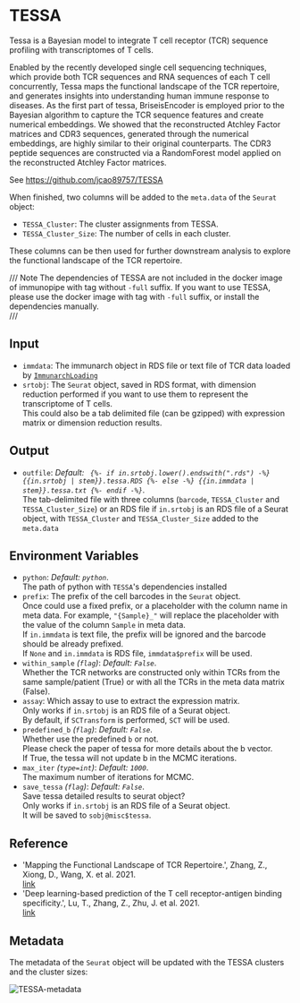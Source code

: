 # TESSA

Tessa is a Bayesian model to integrate T cell receptor (TCR) sequence profiling with transcriptomes of T cells.

Enabled by the recently developed single cell sequencing techniques, which provide
both TCR sequences and RNA sequences of each T cell concurrently, Tessa maps the
functional landscape of the TCR repertoire, and generates insights into
understanding human immune response to diseases. As the first part of tessa,
BriseisEncoder is employed prior to the Bayesian algorithm to capture the TCR
sequence features and create numerical embeddings. We showed that the reconstructed
Atchley Factor matrices and CDR3 sequences, generated through the numerical
embeddings, are highly similar to their original counterparts. The CDR3 peptide
sequences are constructed via a RandomForest model applied on the reconstructed
Atchley Factor matrices.<br />

See <https://github.com/jcao89757/TESSA>

When finished, two columns will be added to the `meta.data` of the `Seurat` object:<br />

- `TESSA_Cluster`: The cluster assignments from TESSA.<br />
- `TESSA_Cluster_Size`: The number of cells in each cluster.<br />

These columns can be then used for further downstream analysis to explore the
functional landscape of the TCR repertoire.<br />

/// Note
The dependencies of TESSA are not included in the docker image of immunopipe
with tag without `-full` suffix. If you want to use TESSA, please use the
docker image with tag with `-full` suffix, or install the dependencies manually.<br />
///

## Input

- `immdata`:
    The immunarch object in RDS file or text file of TCR data loaded by
    [`ImmunarchLoading`](!!#biopipennstcrimmunarchloading)
- `srtobj`:
    The `Seurat` object, saved in RDS format, with dimension
    reduction performed if you want to use them to represent the
    transcriptome of T cells.<br />
    This could also be a tab delimited file (can be gzipped) with
    expression matrix or dimension reduction results.<br />

## Output

- `outfile`: *Default: `
        {%- if in.srtobj.lower().endswith(".rds") -%}
        {{in.srtobj | stem}}.tessa.RDS
        {%- else -%}
        {{in.immdata | stem}}.tessa.txt
        {%- endif -%}`*. <br />
    The tab-delimited file with three columns
    (`barcode`, `TESSA_Cluster` and `TESSA_Cluster_Size`) or
    an RDS file if  `in.srtobj` is an RDS file of a Seurat object, with
    `TESSA_Cluster` and `TESSA_Cluster_Size` added to the `meta.data`

## Environment Variables

- `python`: *Default: `python`*. <br />
    The path of python with `TESSA`'s dependencies installed
- `prefix`:
    The prefix of the cell barcodes in the `Seurat` object.<br />
    Once could use a fixed prefix, or a placeholder with the column
    name in meta data. For example, `"{Sample}_"` will replace the
    placeholder with the value of the column `Sample` in meta data.<br />
    If `in.immdata` is text file, the prefix will be ignored and the
    barcode should be already prefixed.<br />
    If `None` and `in.immdata` is RDS file, `immdata$prefix` will be used.<br />
- `within_sample` *(`flag`)*: *Default: `False`*. <br />
    Whether the TCR networks are constructed only
    within TCRs from the same sample/patient (True) or with all the
    TCRs in the meta data matrix (False).<br />
- `assay`:
    Which assay to use to extract the expression matrix.<br />
    Only works if `in.srtobj` is an RDS file of a Seurat object.<br />
    By default, if `SCTransform` is performed, `SCT` will be used.<br />
- `predefined_b` *(`flag`)*: *Default: `False`*. <br />
    Whether use the predefined `b` or not.<br />
    Please check the paper of tessa for more details about the b vector.<br />
    If True, the tessa will not update b in the MCMC iterations.<br />
- `max_iter` *(`type=int`)*: *Default: `1000`*. <br />
    The maximum number of iterations for MCMC.<br />
- `save_tessa` *(`flag`)*: *Default: `False`*. <br />
    Save tessa detailed results to seurat object?<br />
    Only works if `in.srtobj` is an RDS file of a Seurat object.<br />
    It will be saved to `sobj@misc$tessa`.<br />

## Reference

- 'Mapping the Functional Landscape of TCR Repertoire.',
    Zhang, Z., Xiong, D., Wang, X. et al. 2021.<br />
    [link](https://www.nature.com/articles/s41592-020-01020-3)
- 'Deep learning-based prediction of the T cell receptor-antigen
    binding specificity.', Lu, T., Zhang, Z., Zhu, J. et al. 2021.<br />
    [link](https://www.nature.com/articles/s42256-021-00383-2)

## Metadata

The metadata of the `Seurat` object will be updated with the TESSA clusters
and the cluster sizes:<br />

![TESSA-metadata](../..//processes/images/TESSA-metadata.png)

